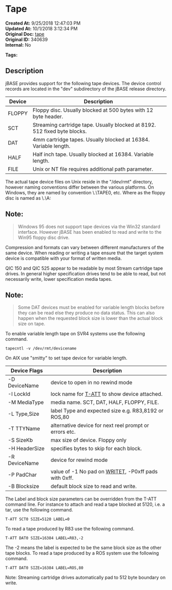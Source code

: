 # Tape

**Created At:** 9/25/2018 12:47:03 PM  
**Updated At:** 10/1/2018 3:12:34 PM  
**Original Doc:** [tape](https://docs.jbase.com/49399-tape/tape)  
**Original ID:** 340639  
**Internal:** No  

**Tags:**
<badge text='devices' vertical='middle' />
<badge text='tape' vertical='middle' />

## Description 

jBASE provides support for the following tape devices. The device control records are located in the "dev" subdirectory of the jBASE release directory.


| Device<br> | Description<br> |
| --- | --- |
| FLOPPY<br> | Floppy disc. Usually blocked at 500 bytes with 12 byte header.<br> |
| SCT<br> | Streaming cartridge tape. Usually blocked at 8192. 512 fixed byte blocks.<br> |
| DAT<br> | 4mm cartridge tapes. Usually blocked at 16384. Variable length.<br> |
| HALF<br> | Half inch tape. Usually blocked at 16384. Variable length.<br> |
| FILE<br> | Unix or NT file requires additional path parameter.<br> |


The actual tape device files on Unix reside in the "/dev/rmt" directory, however naming conventions differ between the various platforms. On Windows, they are named by convention \\.\TAPE0, etc. Where as the floppy disc is named as \\.\A:

## 


## Note: 


> Windows 95 does not support tape devices via the Win32 standard interface. However jBASE has been enabled to read and write to the Win95 floppy disc drive.




Compression and formats can vary between different manufacturers of the same device. When reading or writing a tape ensure that the target system device is compatible with your format of written media.

QIC 150 and QIC 525 appear to be readable by most Stream cartridge tape drives. In general higher specification drives tend to be able to read, but not necessarily write, lower specification media tapes.

## 


## Note: 


> Some DAT devices must be enabled for variable length blocks before they can be read else they produce no data status. This can also happen when the requested block size is lower than the actual block size on tape.


To enable variable length tape on SVR4 systems use the following command.

```
tapecntl -v /dev/rmt/devicename
```

On AIX use "smitty" to set tape device for variable length.


| Device Flags<br> | Description<br> |
| --- | --- |
| -D DeviceName<br> | device to open in no rewind mode<br> |
| -I LockId<br> | lock name for [T-ATT](./../t-att) to show device attached.<br> |
| -M MediaType<br> | media name. SCT, DAT, HALF, FLOPPY, FILE.<br> |
| -L Type,Size<br> | label Type and expected size e.g. R83,8192 or ROS,80<br> |
| -T TTYName<br> | alternative device for next reel prompt or errors etc.<br> |
| -S SizeKb<br> | max size of device. Floppy only<br> |
| -H HeaderSize<br> | specifies bytes to skip for each block.<br> |
| -R DeviceName<br> | device for rewind mode<br> |
| -P PadChar<br> | value of -1 No pad on [WRITET](./../../../jbase-basic-%28jbc%29/writet), -P0xff pads with 0xff.<br> |
| -B Blocksize<br> | default block size to read and write.<br> |


The Label and block size parameters can be overridden from the T-ATT command line. For instance to attach and read a tape blocked at 5120, i.e. a tar, use the following command.

```
T-ATT SCT0 SIZE=5120 LABEL=0
```

To read a tape produced by R83 use the following command.

```
T-ATT DAT0 SIZE=16384 LABEL=R83,-2
```

The -2 means the label is expected to be the same block size as the other tape blocks. To read a tape produced by a ROS system use the following command.

```
T-ATT DAT0 SIZE=16384 LABEL=ROS,80
```

Note: Streaming cartridge drives automatically pad to 512 byte boundary on write.
